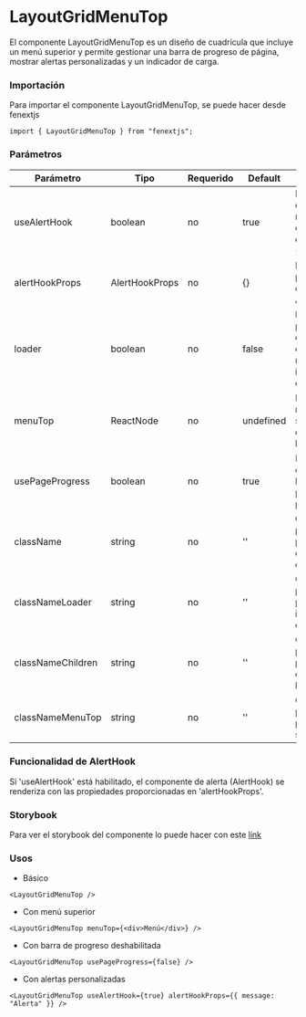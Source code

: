 # LayoutGridMenuTop

El componente LayoutGridMenuTop es un diseño de cuadrícula que incluye un menú superior y permite gestionar una barra de progreso de página, mostrar alertas personalizadas y un indicador de carga.

### Importación

Para importar el componente LayoutGridMenuTop, se puede hacer desde fenextjs

```tsx copy
import { LayoutGridMenuTop } from "fenextjs";
```

### Parámetros

| Parámetro         | Tipo           | Requerido | Default   | Descripcion                                                                   |
| ----------------- | -------------- | --------- | --------- | ----------------------------------------------------------------------------- |
| useAlertHook      | boolean        | no        | true      | Indica si se debe renderizar el componente de alerta (AlertHook).             |
| alertHookProps    | AlertHookProps | no        | \{\}      | Propiedades para el componente AlertHook.                                     |
| loader            | boolean        | no        | false     | Indica si la página está en estado de carga, mostrando un indicador de carga. |
| menuTop           | ReactNode      | no        | undefined | Elemento del menú superior dentro del layout.                                 |
| usePageProgress   | boolean        | no        | true      | Indica si se debe mostrar la barra de progreso de página.                     |
| className         | string         | no        | ''        | Clase CSS personalizada para el contenedor del layout.                        |
| classNameLoader   | string         | no        | ''        | Clase CSS personalizada para el indicador de carga.                           |
| classNameChildren | string         | no        | ''        | Clase CSS personalizada para el contenido de los hijos.                       |
| classNameMenuTop  | string         | no        | ''        | Clase CSS personalizada para el menú superior.                                |

### Funcionalidad de AlertHook

Si 'useAlertHook' está habilitado, el componente de alerta (AlertHook) se renderiza con las propiedades proporcionadas en 'alertHookProps'.

### Storybook

Para ver el storybook del componente lo puede hacer con este [link](https://fenextjs-component-storybook.vercel.app/?path=/story/layout-layoutgridmenutop--index)

### Usos

- Básico

```tsx copy
<LayoutGridMenuTop />
```

- Con menú superior

```tsx copy
<LayoutGridMenuTop menuTop={<div>Menú</div>} />
```

- Con barra de progreso deshabilitada

```tsx copy
<LayoutGridMenuTop usePageProgress={false} />
```

- Con alertas personalizadas

```tsx copy
<LayoutGridMenuTop useAlertHook={true} alertHookProps={{ message: "Alerta" }} />
```
